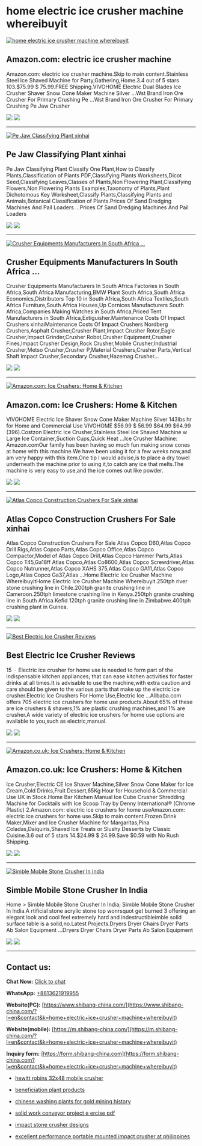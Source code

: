 # home electric ice crusher machine whereibuyit

<a href="https://swt.shibang-china.com/?l=en&img&k=home+electric+ice+crusher+machine+whereibuyit" target="_blank">![home electric ice crusher machine whereibuyit](http://static.shibang-china.com/all-800x300/379.jpg)</a>

## Amazon.com: electric ice crusher machine
Amazon.com: electric ice crusher machine.Skip to main content.Stainless Steel Ice Shaved Machine for Party,Gathering,Home.3.4 out of 5 stars 103.$75.99 $ 75.99.FREE Shipping.VIVOHOME Electric Dual Blades Ice Crusher Shaver Snow Cone Maker Machine Silver …Wst Brand Iron Ore Crusher For Primary Crushing Pe …Wst Brand Iron Ore Crusher For Primary Crushing Pe Jaw Crusher


<a href="https://whatsapp.shibangsoft.com/WhatsApp.php" target="_blank" title="WhatsApp">![](http://static.shibang-china.com/icon/whatsapp.png)</a> <a href="https://swt.shibang-china.com/?l=en&icon&k=home+electric+ice+crusher+machine+whereibuyit" target="_blank">![](http://static.shibang-china.com/icon/chat-en.png)</a>

---

<a href="https://swt.shibang-china.com/?l=en&img&k=home+electric+ice+crusher+machine+whereibuyit" target="_blank">![Pe Jaw Classifying Plant xinhai](http://static.shibang-china.com/all-800x300/1220.jpg)</a>

## Pe Jaw Classifying Plant xinhai
Pe Jaw Classifying Plant Classify One Plant,How to Classify Plants,Classification of Plants PDF,Classifying Plants Worksheets,Dicot Seed,Classifying Leaves,Classes of Plants,Non Flowering Plant,Classifying Flowers,Non Flowering Plants Examples,Taxonomy of Plants,Plant Dichotomous Key Worksheet,Classify Plants,Classifying Plants and Animals,Botanical Classification of Plants.Prices Of Sand Dredging Machines And Pail Loaders …Prices Of Sand Dredging Machines And Pail Loaders


<a href="https://whatsapp.shibangsoft.com/WhatsApp.php" target="_blank" title="WhatsApp">![](http://static.shibang-china.com/icon/whatsapp.png)</a> <a href="https://swt.shibang-china.com/?l=en&icon&k=home+electric+ice+crusher+machine+whereibuyit" target="_blank">![](http://static.shibang-china.com/icon/chat-en.png)</a>

---

<a href="https://swt.shibang-china.com/?l=en&img&k=home+electric+ice+crusher+machine+whereibuyit" target="_blank">![Crusher Equipments Manufacturers In South Africa …](http://static.shibang-china.com/all-800x300/1089.jpg)</a>

## Crusher Equipments Manufacturers In South Africa …
Crusher Equipments Manufacturers In South Africa Factories in South Africa,South Africa Manufacturing,BMW Plant South Africa,South Africa Economics,Distributors Top 10 in South Africa,South Africa Textiles,South Africa Furniture,South Africa Houses,Up Cornices Manufacturers South Africa,Companies Making Watches in South Africa,Priced Tent Manufacturers in South Africa,Extiguisher.Maintenance Costs Of Impact Crushers xinhaiMaintenance Costs Of Impact Crushers Nordberg Crushers,Asphalt Crusher,Crusher Plant,Impact Crusher Rotor,Eagle Crusher,Impact Grinder,Crusher Robot,Crusher Equipment,Crusher Fines,Impact Crusher Design,Rock Crusher,Mobile Crusher,Industrial Crusher,Metso Crusher,Crusher P,Material Crushers,Crusher Parts,Vertical Shaft Impact Crusher,Secondary Crusher,Hazemag Crusher…


<a href="https://whatsapp.shibangsoft.com/WhatsApp.php" target="_blank" title="WhatsApp">![](http://static.shibang-china.com/icon/whatsapp.png)</a> <a href="https://swt.shibang-china.com/?l=en&icon&k=home+electric+ice+crusher+machine+whereibuyit" target="_blank">![](http://static.shibang-china.com/icon/chat-en.png)</a>

---

<a href="https://swt.shibang-china.com/?l=en&img&k=home+electric+ice+crusher+machine+whereibuyit" target="_blank">![Amazon.com: Ice Crushers: Home &amp; Kitchen](http://static.shibang-china.com/all-800x300/844.jpg)</a>

## Amazon.com: Ice Crushers: Home &amp; Kitchen
VIVOHOME Electric Ice Shaver Snow Cone Maker Machine Silver 143lbs hr for Home and Commercial Use VIVOHOME $56.99 $ 56.99 $64.99 $64.99 (396).Costzon Electric Ice Crusher,Stainless Steel Ice Shaved Machine w Large Ice Container,Suction Cups,Quick Heat …Ice Crusher Machine: Amazon.comOur family has been having so much fun making snow cones at home with this machine.We have been using it for a few weeks now,and am very happy with this item.One tip I would advise,is to place a dry towel underneath the machine prior to using it,to catch any ice that melts.The machine is very easy to use,and the ice comes out like powder.


<a href="https://whatsapp.shibangsoft.com/WhatsApp.php" target="_blank" title="WhatsApp">![](http://static.shibang-china.com/icon/whatsapp.png)</a> <a href="https://swt.shibang-china.com/?l=en&icon&k=home+electric+ice+crusher+machine+whereibuyit" target="_blank">![](http://static.shibang-china.com/icon/chat-en.png)</a>

---

<a href="https://swt.shibang-china.com/?l=en&img&k=home+electric+ice+crusher+machine+whereibuyit" target="_blank">![Atlas Copco Construction Crushers For Sale xinhai](http://static.shibang-china.com/all-800x300/474.jpg)</a>

## Atlas Copco Construction Crushers For Sale xinhai
Atlas Copco Construction Crushers For Sale Atlas Copco D60,Atlas Copco Drill Rigs,Atlas Copco Parts,Atlas Copco Office,Atlas Copco Compactor,Model of Atlas Copco Drill,Atlas Copco Hammer Parts,Atlas Copco T45,Ga18ff Atlas Copco,Atlas Co8600,Atlas Copco Screwdriver,Atlas Copco Nutrunner,Atlas Copco XAHS 375,Atlas Copco GA11,Atlas Copco Logo,Atlas Copco Ga37,Atlas …Home Electric Ice Crusher Machine WhereibuyitHome Electric Ice Crusher Machine Whereibuyit.250tph river stone crushing line in Chile.200tph granite crushing line in Cameroon.250tph limestone crushing line in Kenya.250tph granite crushing line in South Africa.Kefid 120tph granite crushing line in Zimbabwe.400tph crushing plant in Guinea.


<a href="https://whatsapp.shibangsoft.com/WhatsApp.php" target="_blank" title="WhatsApp">![](http://static.shibang-china.com/icon/whatsapp.png)</a> <a href="https://swt.shibang-china.com/?l=en&icon&k=home+electric+ice+crusher+machine+whereibuyit" target="_blank">![](http://static.shibang-china.com/icon/chat-en.png)</a>

---

<a href="https://swt.shibang-china.com/?l=en&img&k=home+electric+ice+crusher+machine+whereibuyit" target="_blank">![Best Electric Ice Crusher Reviews](http://static.shibang-china.com/all-800x300/116.jpg)</a>

## Best Electric Ice Crusher Reviews
15&ensp;&#0183;&ensp;Electric ice crusher for home use is needed to form part of the indispensable kitchen appliances; that can ease kitchen activities for faster drinks at all times.It is advisable to use the machine,with extra caution and care should be given to the various parts that make up the electric ice crusher.Electric Ice Crushers For Home Use,Electric Ice …Alibaba.com offers 705 electric ice crushers for home use products.About 65% of these are ice crushers &amp; shavers,1% are plastic crushing machines,and 1% are crusher.A wide variety of electric ice crushers for home use options are available to you,such as electric,manual.


<a href="https://whatsapp.shibangsoft.com/WhatsApp.php" target="_blank" title="WhatsApp">![](http://static.shibang-china.com/icon/whatsapp.png)</a> <a href="https://swt.shibang-china.com/?l=en&icon&k=home+electric+ice+crusher+machine+whereibuyit" target="_blank">![](http://static.shibang-china.com/icon/chat-en.png)</a>

---

<a href="https://swt.shibang-china.com/?l=en&img&k=home+electric+ice+crusher+machine+whereibuyit" target="_blank">![Amazon.co.uk: Ice Crushers: Home &amp; Kitchen](http://static.shibang-china.com/all-800x300/1237.jpg)</a>

## Amazon.co.uk: Ice Crushers: Home &amp; Kitchen
Ice Crusher,Electric CE Ice Shaver Machine,Silver Snow Cone Maker for Ice Cream,Cold Drinks,Fruit Dessert,65Kg Hour for Household &amp; Commercial Use UK in Stock.Home Bar Kitchen Manual Ice Cube Crusher Shredding Machine for Cocktails with Ice Scoop Tray by Denny International&#174; (Chrome Plastic) 2.Amazon.com: electric ice crushers for home useAmazon.com: electric ice crushers for home use.Skip to main content.Frozen Drink Maker,Mixer and Ice Crusher Machine for Margaritas,Pina Coladas,Daiquiris,Shaved Ice Treats or Slushy Desserts by Classic Cuisine.3.6 out of 5 stars 14.$24.99 $ 24.99.Save $0.59 with No Rush Shipping.


<a href="https://whatsapp.shibangsoft.com/WhatsApp.php" target="_blank" title="WhatsApp">![](http://static.shibang-china.com/icon/whatsapp.png)</a> <a href="https://swt.shibang-china.com/?l=en&icon&k=home+electric+ice+crusher+machine+whereibuyit" target="_blank">![](http://static.shibang-china.com/icon/chat-en.png)</a>

---

<a href="https://swt.shibang-china.com/?l=en&img&k=home+electric+ice+crusher+machine+whereibuyit" target="_blank">![Simble Mobile Stone Crusher In India](http://static.shibang-china.com/all-800x300/983.jpg)</a>

## Simble Mobile Stone Crusher In India
Home &gt; Simble Mobile Stone Crusher In India; Simble Mobile Stone Crusher In India.A rtificial stone acrylic stone top wonrsquot get burned 3 offering an elegant look and cool feel extremely hard and indestructibleimble solid surface table is a solid,no.Latest Projects.Dryers Dryer Chairs Dryer Parts Ab Salon Equipment …Dryers Dryer Chairs Dryer Parts Ab Salon Equipment


<a href="https://whatsapp.shibangsoft.com/WhatsApp.php" target="_blank" title="WhatsApp">![](http://static.shibang-china.com/icon/whatsapp.png)</a> <a href="https://swt.shibang-china.com/?l=en&icon&k=home+electric+ice+crusher+machine+whereibuyit" target="_blank">![](http://static.shibang-china.com/icon/chat-en.png)</a>

---
## Contact us:

**Chat Now:** [Click to chat](https://swt.shibang-china.com?l=en&contact&k=home+electric+ice+crusher+machine+whereibuyit)

**WhatsApp:**  [+8613621919955](https://whatsapp.shibangsoft.com/WhatsApp.php)

**Website(PC):** [https://www.shibang-china.com/](https://www.shibang-china.com/?l=en&contact&k=home+electric+ice+crusher+machine+whereibuyit)

**Website(mobile):** [https://m.shibang-china.com/](https://m.shibang-china.com/?l=en&contact&k=home+electric+ice+crusher+machine+whereibuyit)

**Inquiry form:** [https://form.shibang-china.com](https://form.shibang-china.com?l=en&contact&k=home+electric+ice+crusher+machine+whereibuyit)

* [hewitt robins 32x48 mobile crusher](../166/hewitt%20robins%2032x48%20mobile%20crusher.md)

* [beneficiation plant products](../164/beneficiation%20plant%20products.md)

* [chinese washing plants for gold mining history](../163/chinese%20washing%20plants%20for%20gold%20mining%20history.md)

* [solid work conveyor project e ercise pdf](../164/solid%20work%20conveyor%20project%20e%20ercise%20pdf.md)

* [impact stone crusher designs](../166/impact%20stone%20crusher%20designs.md)

* [excellent performance portable mounted impact crusher at philippines](../167/excellent%20performance%20portable%20mounted%20impact%20crusher%20at%20philippines.md)